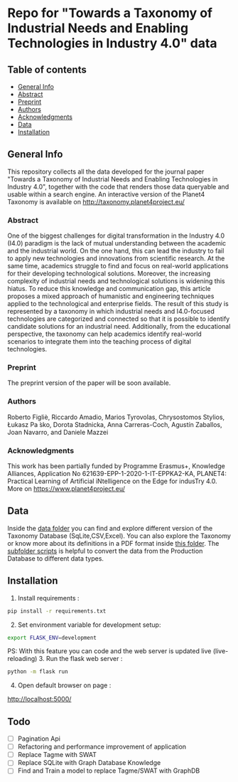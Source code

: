 # Repo for "Towards a Taxonomy of Industrial Needs and Enabling Technologies in Industry 4.0" data

## Table of contents
* [General Info](#general-info)
* [Abstract](#abstract)
* [Preprint](#preprint)
* [Authors](#authors)
* [Acknowledgments](#acknowledgments)
* [Data](#data)
* [Installation](#installation)



## General Info
This repository collects all the data developed for the journal paper "Towards a Taxonomy of Industrial Needs and Enabling Technologies in Industry 4.0", together with the code that renders those data queryable and usable within a search engine.
An interactive version of the Planet4 Taxonomy is available on http://taxonomy.planet4project.eu/

### Abstract 

One of the biggest challenges for digital transformation in the Industry 4.0 (I4.0) paradigm is the lack of mutual understanding between the academic and the industrial world. On the one hand, this can lead the industry to fail to apply new technologies and innovations from scientific research. At the same time, academics struggle to find and focus on real-world applications for their developing technological solutions. Moreover, the increasing complexity of industrial needs and technological solutions is widening this hiatus. To reduce this knowledge and communication gap, this article proposes a mixed approach of humanistic and engineering techniques applied to the technological and enterprise fields. The result of this study is represented by a taxonomy in which industrial needs and I4.0-focused technologies are categorized and connected so that it is possible to identify candidate solutions for an industrial need. Additionally, from the educational perspective, the taxonomy can help academics identify real-world scenarios to integrate them into the teaching process of digital technologies.


### Preprint 
The preprint version of the paper will be soon available.

### Authors

Roberto Figliè, Riccardo Amadio, Marios Tyrovolas, Chrysostomos Stylios, Łukasz Pa ́sko, Dorota Stadnicka, Anna Carreras-Coch, Agustín Zaballos, Joan
Navarro, and Daniele Mazzei 

### Acknowledgments
This work has been partially funded by Programme Erasmus+, Knowledge Alliances, Application No 621639-EPP-1-2020-1-IT-EPPKA2-KA, PLANET4: Practical Learning of Artificial iNtelligence on the Edge for indusTry 4.0.
More on https://www.planet4project.eu/

## Data 

Inside the [data folder](data/) you can find and explore different version of the Taxonomy Database (SqLite,CSV,Excel).
You can also explore the Taxonomy or know more about its definitions in a PDF format inside [this folder](data/PDF_versions/).
The [subfolder scripts](data/scripts/) is helpful to convert the data from the Production Database to different data types.



## Installation
1. Install requirements : 
```bash
pip install -r requirements.txt
```
2. Set environment variable  for development setup:
```bash
export FLASK_ENV=development 
```
PS: With this feature you can code and the web server is updated live (live-reloading)
3. Run the flask web server :
```bash
python -m flask run 
```
4. Open default browser on page : 

[http://localhost:5000/](http://localhost:5000/)





## Todo

- [ ] Pagination Api
- [ ] Refactoring and performance improvement of application
- [ ] Replace Tagme with SWAT
- [ ] Replace SQLite with Graph Database Knowledge
- [ ] Find and Train a model to replace Tagme/SWAT with GraphDB
